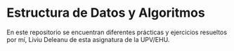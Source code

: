 # Estructura de Datos y Algoritmos
En este repositorio se encuentran diferentes prácticas y ejercicios resueltos por mí, Liviu Deleanu de esta asignatura de la UPV/EHU.
 

